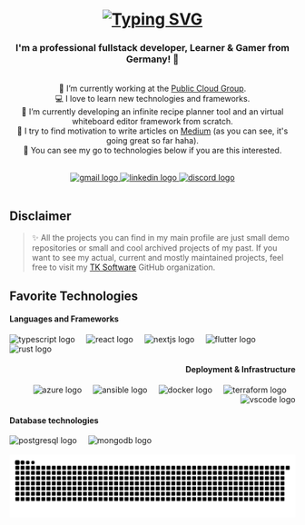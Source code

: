 <h1 align="center">
  <a href="https://git.io/typing-svg">
    <img src="https://readme-typing-svg.demolab.com?&color=F7F7F7&center=true&size=30&lines=Hi+%F0%9F%91%8B;I'm+Tobias+;Maintainer+of+TK+Software" alt="Typing SVG" />
  </a>
</h1>

<p align="center">
  <h3 align="center">I'm a professional fullstack developer, Learner & Gamer from Germany! 🚀</h3>
  <br>
  <div align="center">🔭 I’m currently working at the <a href="https://pcg.io">Public Cloud Group</a>.</div>
  <div align="center">💻 I love to learn new technologies and frameworks.</div>
  <div align="center">🌱 I’m currently developing an infinite recipe planner tool and an virtual whiteboard editor framework from scratch.</div>
  <div align="center">📝 I try to find motivation to write articles on <a href="https://medium.com/@devtobias">Medium</a> (as you can see, it's going great so far haha).</div>
  <div align="center">💬 You can see my go to technologies below if you are this interested.</div>
</p>

<br>

<div align="center">
   <a href="mailto:contact@tobiaskaerst.dev" target="_blank">
    <img src="https://raw.githubusercontent.com/maurodesouza/profile-readme-generator/master/src/assets/icons/social/gmail/default.svg" width="32" height="30" alt="gmail logo"  />
  </a>
  <a href="https://www.linkedin.com/in/tobiaskaerst">
    <img src="https://raw.githubusercontent.com/maurodesouza/profile-readme-generator/master/src/assets/icons/social/linkedin/default.svg" width="32" height="30" alt="linkedin logo"  />
  </a>
  <a href="https://www.linkedin.com/in/tobiaskaerst">
    <img src="https://raw.githubusercontent.com/maurodesouza/profile-readme-generator/master/src/assets/icons/social/discord/default.svg" width="32" height="30" alt="discord logo"  />
  </a>
</div>

<br>

## Disclaimer

> ✨ All the projects you can find in my main profile are just small demo repositories or small and cool archived projects of my past. If you want to see my actual, current and mostly maintained projects, feel free to visit my [TK Software](https://github.com/tobias-kaerst-software) GitHub organization.

## Favorite Technologies

<h4 align="left">Languages and Frameworks</h3>
<div align="left">
  <img src="https://cdn.jsdelivr.net/gh/devicons/devicon/icons/typescript/typescript-original.svg" height="30" alt="typescript logo"  />
  <img width="12" />
  <img src="https://cdn.jsdelivr.net/gh/devicons/devicon/icons/react/react-original.svg" height="30" alt="react logo"  />
  <img width="12" />
  <img src="https://cdn.jsdelivr.net/gh/devicons/devicon/icons/nextjs/nextjs-original.svg" height="30" alt="nextjs logo"  />
  <img width="12" />
  <img src="https://cdn.jsdelivr.net/gh/devicons/devicon/icons/flutter/flutter-original.svg" height="30" alt="flutter logo"  />
  <img width="12" />
  <img src="https://cdn.jsdelivr.net/gh/devicons/devicon/icons/rust/rust-original.svg" height="30" alt="rust logo"  />
</div>

<h4 align="right">Deployment & Infrastructure</h3>
<div align="right">
  <img src="https://cdn.jsdelivr.net/gh/devicons/devicon/icons/azure/azure-original.svg" height="30" alt="azure logo"  />
  <img width="12" />
  <img src="https://cdn.jsdelivr.net/gh/devicons/devicon/icons/ansible/ansible-original.svg" height="30" alt="ansible logo"  />
  <img width="12" />
  <img src="https://cdn.jsdelivr.net/gh/devicons/devicon/icons/docker/docker-original.svg" height="30" alt="docker logo"  />
  <img width="12" />
  <img src="https://cdn.jsdelivr.net/gh/devicons/devicon/icons/terraform/terraform-original.svg" height="30" alt="terraform logo"  />
  <img width="12" />
  <img src="https://cdn.jsdelivr.net/gh/devicons/devicon/icons/vscode/vscode-original.svg" height="30" alt="vscode logo"  />
</div>

<h4 align="left">Database technologies</h3>
<div align="left">
  <img src="https://cdn.jsdelivr.net/gh/devicons/devicon/icons/postgresql/postgresql-original.svg" height="30" alt="postgresql logo"  />
  <img width="12" />
  <img src="https://cdn.jsdelivr.net/gh/devicons/devicon/icons/mongodb/mongodb-original.svg" height="30" alt="mongodb logo"  />
</div>

<br>

<img src="https://raw.githubusercontent.com/DevTobias/DevTobias/output/snake.svg" alt="Snake animation" />
